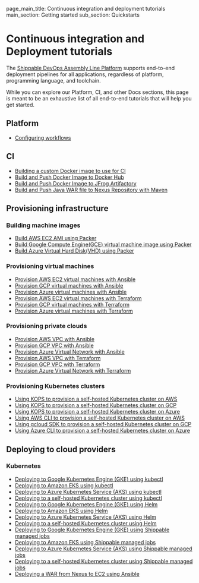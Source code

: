 page_main_title: Continuous integration and deployment tutorials
main_section: Getting started
sub_section: Quickstarts

# Continuous integration and Deployment tutorials

The [Shippable DevOps Assembly Line Platform](/platform/overview/) supports end-to-end deployment pipelines for all applications, regardless of platform, programming language, and toolchain.

While you can explore our Platform, CI, and other Docs sections, this page is meant to be an exhaustive list of all end-to-end tutorials that will help you get started.

## Platform

* [Configuring workflows](/platform/workflow/config)

## CI

* [Building a custom Docker image to use for CI](/ci/tutorial/build-custom-ci-image)
* [Build and Push Docker Image to Docker Hub](/ci/tutorial/build-push-image-to-docker-hub)
* [Build and Push Docker Image to JFrog Artifactory](/ci/tutorial/build-push-image-to-jfrog)
* [Build and Push Java WAR file to Nexus Repository with Maven](/ci/tutorial/build-push-java-war-nexus-maven)

## Provisioning infrastructure

### Building machine images

* [Build AWS EC2 AMI using Packer](/provision/tutorial/build-aws-ec2-ami-packer)
* [Build Google Compute Engine(GCE) virtual machine image using Packer](/provision/tutorial/build-google-compute-engine-image-packer)
* [Build Azure Virtual Hard Disk(VHD) using Packer](/provision/tutorial/build-azure-virtual-hard-disk-packer)

### Provisioning virtual machines

* [Provision AWS EC2 virtual machines with Ansible](/provision/tutorial/provision-aws-ec2-ansible)
* [Provision GCP virtual machines with Ansible](/provision/tutorial/provision-gcp-vm-ansible)
* [Provision Azure virtual machines with Ansible](/provision/tutorial/provision-azure-vm-ansible)
* [Provision AWS EC2 virtual machines with Terraform](/provision/tutorial/provision-aws-ec2-terraform)
* [Provision GCP virtual machines with Terraform](/provision/tutorial/provision-gcp-vm-terraform)
* [Provision Azure virtual machines with Terraform](/provision/tutorial/provision-azure-vm-terraform)

### Provisioning private clouds

* [Provision AWS VPC with Ansible](/provision/tutorial/provision-aws-vpc-ansible)
* [Provision GCP VPC with Ansible](/provision/tutorial/provision-gcp-vpc-ansible)
* [Provision Azure Virtual Network with Ansible](/provision/tutorial/provision-azure-vnet-ansible)
* [Provision AWS VPC with Terraform](/provision/tutorial/provision-aws-vpc-terraform)
* [Provision GCP VPC with Terraform](/provision/tutorial/provision-gcp-vpc-terraform)
* [Provision Azure Virtual Network with Terraform](/provision/tutorial/provision-azure-vnet-terraform)

### Provisioning Kubernetes clusters
* [Using KOPS to provision a self-hosted Kubernetes cluster on AWS](/provision/tutorial/provision-kubernetes-cluster-with-kops-aws)
* [Using KOPS to provision a self-hosted Kubernetes cluster on GCP](/provision/tutorial/provision-kubernetes-cluster-with-kops-gcp)
* [Using KOPS to provision a self-hosted Kubernetes cluster on Azure](/provision/tutorial/provision-kubernetes-cluster-with-kops-azure)
* [Using AWS CLI to provision a self-hosted Kubernetes cluster on AWS](/provision/tutorial/provision-kubernetes-cluster-with-aws-cli)
* [Using gcloud SDK to provision a self-hosted Kubernetes cluster on GCP](/provision/tutorial/provision-kubernetes-cluster-with-gcloud-sdk)
* [Using Azure CLI to provision a self-hosted Kubernetes cluster on Azure](/provision/tutorial/provision-kubernetes-cluster-with-azure-cli)

## Deploying to cloud providers

### Kubernetes

* [Deploying to Google Kubernetes Engine (GKE) using kubectl](/deploy/tutorial/continuous-deployment-to-google-kubernetes-engine-kubectl)
* [Deploying to Amazon EKS using kubectl](/deploy/tutorial/continuous-deployment-to-amazon-eks-kubectl)
* [Deploying to Azure Kubernetes Service (AKS) using kubectl](/deploy/tutorial/continuous-deployment-to-aks-kubectl)
* [Deploying to a self-hosted Kubernetes cluster using kubectl](/deploy/tutorial/continuous-deployment-to-kubernetes-cluster-kubectl)
* [Deploying to Google Kubernetes Engine (GKE) using Helm](/deploy/tutorial/continuous-deployment-to-google-kubernetes-engine-helm)
* [Deploying to Amazon EKS using Helm](/deploy/tutorial/continuous-deployment-to-amazon-eks-helm)
* [Deploying to Azure Kubernetes Service (AKS) using Helm](/deploy/tutorial/continuous-deployment-to-aks-helm)
* [Deploying to a self-hosted Kubernetes cluster using Helm](/deploy/tutorial/continuous-deployment-to-kubernetes-cluster-helm)
* [Deploying to Google Kubernetes Engine (GKE) using Shippable managed jobs](/deploy/tutorial/continuous-deployment-to-google-kubernetes-engine-shippable)
* [Deploying to Amazon EKS using Shippable managed jobs](/deploy/tutorial/continuous-deployment-to-amazon-eks-shippable)
* [Deploying to Azure Kubernetes Service (AKS) using Shippable managed jobs](/deploy/tutorial/continuous-deployment-to-aks-shippable)
* [Deploying to a self-hosted Kubernetes cluster using Shippable managed jobs](/deploy/tutorial/continuous-deployment-to-kubernetes-cluster-shippable)
* [Deploying a WAR from Nexus to EC2 using Ansible](/deploy/tutorial/deploy-war-nexus-ec2-ansible)
